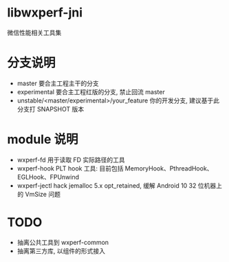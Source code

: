 # libwxperf-jni

微信性能相关工具集

# 分支说明

- master
    要合主工程主干的分支
- experimental
    要合主工程红版的分支, 禁止回流 master
- unstable/<master/experimental>/your_feature
    你的开发分支, 建议基于此分支打 SNAPSHOT 版本
       
# module 说明

- wxperf-fd
    用于读取 FD 实际路径的工具
- wxperf-hook
    PLT hook 工具: 目前包括 MemoryHook、PthreadHook、EGLHook、FPUnwind
- wxperf-jectl
    hack jemalloc 5.x opt_retained, 缓解 Android 10 32 位机器上的 VmSize 问题
    
# TODO

- 抽离公共工具到 wxperf-common
- 抽离第三方库, 以组件的形式接入